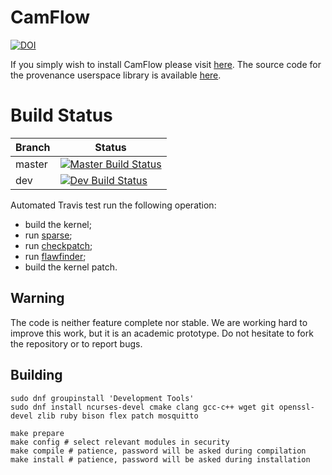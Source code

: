 # CamFlow

[![DOI](https://zenodo.org/badge/48607854.svg)](https://zenodo.org/badge/latestdoi/48607854)

If you simply wish to install CamFlow please visit [here](https://github.com/CamFlow/camflow-install).
The source code for the provenance userspace library is available [here](https://github.com/CamFlow/camflow-provenance-lib).

# Build Status

| Branch | Status                                                                                  |
|--------|-----------------------------------------------------------------------------------------|
| master | [![Master Build Status](https://api.travis-ci.org/CamFlow/camflow-dev.svg?branch=master)](https://travis-ci.org/CamFlow/camflow-dev/branches)  |
| dev    | [![Dev Build Status](https://api.travis-ci.org/CamFlow/camflow-dev.svg?branch=dev)](https://travis-ci.org/CamFlow/camflow-dev/branches)      |

Automated Travis test run the following operation:
- build the kernel;
- run [sparse](https://sparse.wiki.kernel.org/index.php/Main_Page);
- run [checkpatch](https://kernelnewbies.org/CheckpatchTips);
- run [flawfinder](https://www.dwheeler.com/flawfinder/);
- build the kernel patch.

## Warning

The code is neither feature complete nor stable.
We are working hard to improve this work, but it is an academic prototype.
Do not hesitate to fork the repository or to report bugs.

## Building

``` shell
sudo dnf groupinstall 'Development Tools'
sudo dnf install ncurses-devel cmake clang gcc-c++ wget git openssl-devel zlib ruby bison flex patch mosquitto
```

```
make prepare
make config # select relevant modules in security
make compile # patience, password will be asked during compilation
make install # patience, password will be asked during installation
 ```
